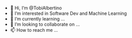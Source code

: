- 👋 Hi, I’m @TobiAlbertino
- 👀 I’m interested in Software Dev and Machine Learning
- 🌱 I’m currently learning ...
- 💞️ I’m looking to collaborate on ...
- 📫 How to reach me ...

<!---
TobiAlbertino/TobiAlbertino is a ✨ special ✨ repository because its `README.md` (this file) appears on your GitHub profile.
You can click the Preview link to take a look at your changes.
--->

